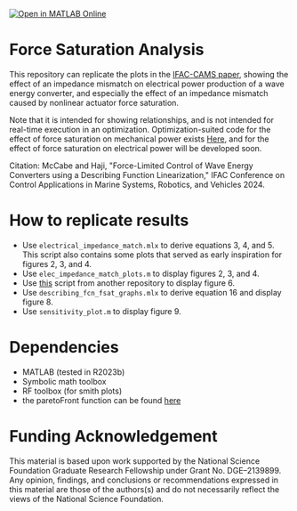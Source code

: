 [![Open in MATLAB Online](https://www.mathworks.com/images/responsive/global/open-in-matlab-online.svg)](https://matlab.mathworks.com/open/github/v1?repo=symbiotic-engineering/IFAC_CAMS_2024)

# Force Saturation Analysis

This repository can replicate the plots in the [IFAC-CAMS paper](http://arxiv.org/abs/2409.02408), showing the effect of an impedance mismatch on electrical power production of a wave energy converter, and especially the effect of an impedance mismatch caused by nonlinear actuator force saturation.

Note that it is intended for showing relationships, and is not intended for real-time execution in an optimization. Optimization-suited code for the effect of force saturation on mechanical power exists [Here](https://github.com/symbiotic-engineering/MDOcean/blob/49bee41511abcb8873273ba0ff210978d67bb053/mdocean/simulation/modules/dynamics/dynamics.m#L90), and for the effect of force saturation on electrical power will be developed soon. 

Citation: McCabe and Haji, "Force-Limited Control of Wave Energy Converters using a Describing Function Linearization," IFAC Conference on Control Applications in Marine Systems, Robotics, and Vehicles 2024.

# How to replicate results
- Use `electrical_impedance_match.mlx` to derive equations 3, 4, and 5. This script also contains some plots that served as early inspiration for figures 2, 3, and 4.
- Use `elec_impedance_match_plots.m` to display figures 2, 3, and 4.
- Use [this](https://github.com/symbiotic-engineering/MDOcean/blob/main/mdocean/plots/sin_saturation_demo.m) script from another repository to display figure 6.
- Use `describing_fcn_fsat_graphs.mlx` to derive equation 16 and display figure 8.
- Use `sensitivity_plot.m` to display figure 9.

# Dependencies
- MATLAB (tested in R2023b)
- Symbolic math toolbox
- RF toolbox (for smith plots)
- the paretoFront function can be found [here](https://github.com/symbiotic-engineering/MDOcean/blob/main/mdocean/optimization/multiobjective/paretoFront.m)

# Funding Acknowledgement
This material is based upon work supported by the National Science Foundation Graduate Research Fellowship under Grant No. DGE–2139899. Any opinion, findings, and conclusions or recommendations expressed in this material are those of the authors(s) and do not necessarily reflect the views of the National Science Foundation.
